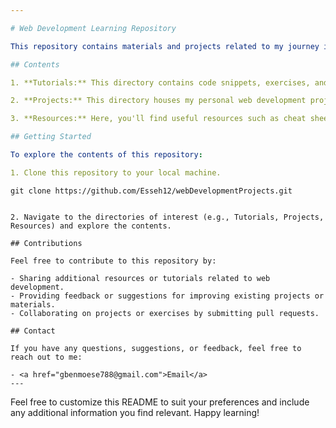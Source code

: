 ```yaml
---

# Web Development Learning Repository

This repository contains materials and projects related to my journey in learning web development. Below is an overview of the contents:

## Contents

1. **Tutorials:** This directory contains code snippets, exercises, and projects from various web development tutorials and courses I'm following.

2. **Projects:** This directory houses my personal web development projects, including websites, web applications, and experiments.

3. **Resources:** Here, you'll find useful resources such as cheat sheets, documentation, articles, and reference materials related to web development technologies.

## Getting Started

To explore the contents of this repository:

1. Clone this repository to your local machine.
   ```
	git clone https://github.com/Esseh12/webDevelopmentProjects.git
   ```

2. Navigate to the directories of interest (e.g., Tutorials, Projects, Resources) and explore the contents.

## Contributions

Feel free to contribute to this repository by:

- Sharing additional resources or tutorials related to web development.
- Providing feedback or suggestions for improving existing projects or materials.
- Collaborating on projects or exercises by submitting pull requests.

## Contact

If you have any questions, suggestions, or feedback, feel free to reach out to me:

- <a href="gbenmoese788@gmail.com">Email</a>
---
```


Feel free to customize this README to suit your preferences and include any additional information you find relevant. Happy learning!
